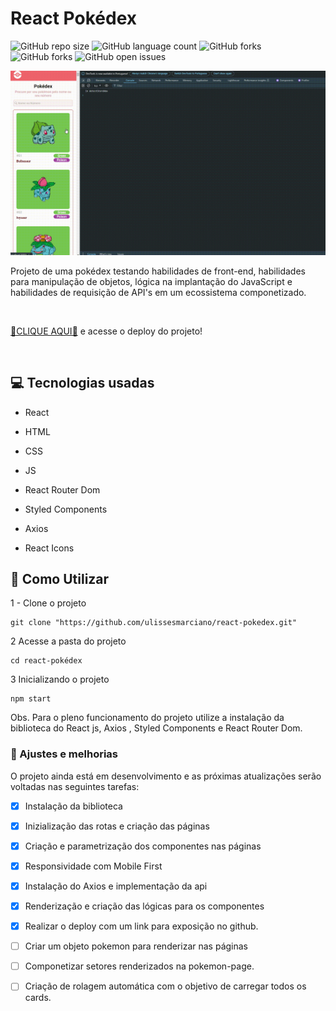 # React Pokédex

![GitHub repo size](https://img.shields.io/github/repo-size/ulissesmarciano/react-pokedex?style=for-the-badge)
![GitHub language count](https://img.shields.io/github/languages/count/ulissesmarciano/react-pokedex?style=for-the-badge)
![GitHub forks](https://img.shields.io/github/forks/iuricode/README-template?style=for-the-badge)
![GitHub forks](https://img.shields.io/github/forks/ulissesmarciano/react-pokedex?style=for-the-badge)
![GitHub open issues](https://img.shields.io/github/issues/ulissesmarciano/react-pokedex?style=for-the-badge)

<img src="./src/assets/readme/image.gif" alt="Animação responsiva do projeto">


<br>


Projeto de uma pokédex testando habilidades de front-end, habilidades para manipulação de objetos, lógica na implantação do JavaScript e habilidades de requisição de API's em um ecossistema componetizado.

<br>

<a href="https://react-pokedex-weld.vercel.app/" target="_blank">🎁CLIQUE AQUI🎁</a> e acesse o deploy do projeto!

<br>

## 💻 Tecnologias usadas
- React
- HTML
- CSS
- JS

- React Router Dom
- Styled Components
- Axios
- React Icons

## 🚀 Como Utilizar

1 - Clone o projeto

```
git clone "https://github.com/ulissesmarciano/react-pokedex.git"
```
2 Acesse a pasta do projeto

```
cd react-pokédex
```

3 Inicializando o projeto

```
npm start
```

Obs. Para o pleno funcionamento do projeto utilize a instalação da biblioteca do React js, Axios , Styled Components e React Router Dom.



### 🧰 Ajustes e melhorias

O projeto ainda está em desenvolvimento e as próximas atualizações serão voltadas nas seguintes tarefas:

- [x] Instalação da biblioteca
- [x] Inizialização das rotas e criação das páginas
- [x] Criação e parametrização dos componentes nas páginas
- [x] Responsividade com Mobile First
- [x] Instalação do Axios e implementação da api
- [x] Renderização e criação das lógicas para os componentes
- [x] Realizar o deploy com um link para exposição no github.
- [ ] Criar um objeto pokemon para renderizar nas páginas
- [ ] Componetizar setores renderizados na pokemon-page.
- [ ] Criação de rolagem automática com o objetivo de carregar todos os cards.


